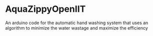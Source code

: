 # AquaZippyOpenIIT
An arduino code for the automatic hand washing system that uses an algorithm to minimize the water wastage and maximize the efficiency
